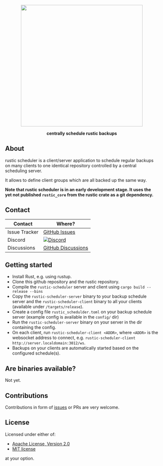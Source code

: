 <p align="center">
<img src="https://media.githubusercontent.com/media/rustic-rs/docs/main/assets/readme_header_scheduler.png" height="400" />
</p>
<p align="center"><b>centrally schedule rustic backups</b></p>

<!-- <p align="center">
<a href="https://crates.io/crates/rustic-rs"><img src="https://img.shields.io/crates/v/rustic-rs.svg" /></a>
<a href="https://docs.rs/rustic-rs/"><img src="https://img.shields.io/docsrs/rustic-rs?style=flat&amp;labelColor=1c1d42&amp;color=4f396a&amp;logo=Rust&amp;logoColor=white" /></a>
<a href="https://raw.githubusercontent.com/rustic-rs/rustic/main/"><img src="https://img.shields.io/badge/license-Apache2.0/MIT-blue.svg" /></a>
<a href="https://crates.io/crates/rustic-rs"><img src="https://img.shields.io/crates/d/rustic-rs.svg" /></a>
<p> -->

## About

rustic scheduler is a client/server application to schedule regular backups on
many clients to one identical repository controlled by a central scheduling
server.

It allows to define client groups which are all backed up the same way.

**Note that rustic scheduler is in an early development stage. It uses the yet
not published `rustic_core` from the rustic crate as a git dependency.**

## Contact

| Contact       | Where?                                                                                        |
| ------------- | --------------------------------------------------------------------------------------------- |
| Issue Tracker | [GitHub Issues](https://github.com/rustic-rs/rustic_scheduler/issues)                         |
| Discord       | [![Discord](https://dcbadge.vercel.app/api/server/WRUWENZnzQ)](https://discord.gg/WRUWENZnzQ) |
| Discussions   | [GitHub Discussions](https://github.com/rustic-rs/rustic/discussions)                         |

## Getting started

- Install Rust, e.g. using rustup.
- Clone this github repository and the rustic repository.
- Compile the `rustic-scheduler` server and client using `cargo build --release --bins`
- Copy the `rustic-scheduler-server` binary to your backup schedule server and the `rustic-scheduler-client`
  binary to all your clients (available under `/targets/release`).
- Create a config file `rustic_schedulder.toml` on your backup schedule server
  (example config is available in the `config/` dir)
- Run the `rustic-scheduler-server` binary on your server in the dir containing the config.
- On each client, run `rustic-scheduler-client <ADDR>`, where `<ADDR>` is the websocket address
  to connect, e.g. `rustic-scheduler-client http://server.localdomain:3012/ws`.
- Backups on your clients are automatically started based on the configured
  schedule(s).

## Are binaries available?

Not yet.

## Contributions

Contributions in form of [issues][4] or PRs are very welcome.

## License

Licensed under either of:

- [Apache License, Version 2.0](./LICENSE-APACHE)
- [MIT license](./LICENSE-MIT)

at your option.

[4]: https://github.com/rustic-rs/rustic_scheduler/issues/new/choose
